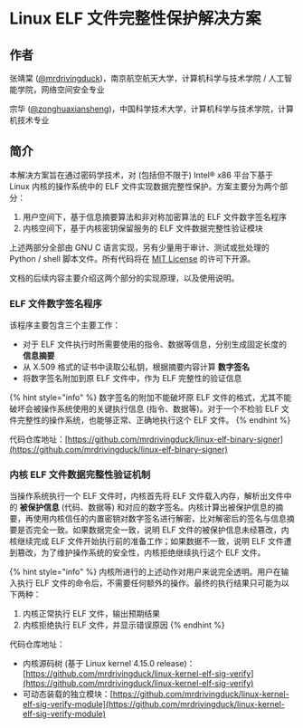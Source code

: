 # Linux ELF 文件完整性保护解决方案

## 作者

张靖棠 \([@mrdrivingduck](https://github.com/mrdrivingduck)\)，南京航空航天大学，计算机科学与技术学院 / 人工智能学院，网络空间安全专业

宗华 \([@zonghuaxiansheng](https://github.com/zonghuaxiansheng)\)，中国科学技术大学，计算机科学与技术学院，计算机技术专业

## 简介

本解决方案旨在通过密码学技术，对 \(包括但不限于\) Intel® x86 平台下基于 Linux 内核的操作系统中的 ELF 文件实现数据完整性保护。方案主要分为两个部分：

1. 用户空间下，基于信息摘要算法和非对称加密算法的 ELF 文件数字签名程序
2. 内核空间下，基于内核密钥保留服务的 ELF 文件数据完整性验证模块

上述两部分全部由 GNU C 语言实现，另有少量用于审计、测试或批处理的 Python / shell 脚本文件。所有代码将在 [MIT License](https://www.mit-license.org/) 的许可下开源。

文档的后续内容主要介绍这两个部分的实现原理，以及使用说明。

### ELF 文件数字签名程序

该程序主要包含三个主要工作：

* 对于 ELF 文件执行时所需要使用的指令、数据等信息，分别生成固定长度的 **信息摘要**
* 从 X.509 格式的证书中读取公私钥，根据摘要内容计算 **数字签名**
* 将数字签名附加到原 ELF 文件中，作为 ELF 完整性的验证信息

{% hint style="info" %}
数字签名的附加不能破坏原 ELF 文件的格式，尤其不能破坏会被操作系统使用的关键执行信息 \(指令、数据等\)。对于一个不检验 ELF 文件完整性的操作系统，也能够正常、正确地执行这个 ELF 文件。
{% endhint %}

代码仓库地址：[https://github.com/mrdrivingduck/linux-elf-binary-signer](https://github.com/mrdrivingduck/linux-elf-binary-signer)

### 内核 ELF 文件数据完整性验证机制

当操作系统执行一个 ELF 文件时，内核首先将 ELF 文件载入内存，解析出文件中的 **被保护信息** \(代码、数据等\) 和对应的数字签名。内核计算出被保护信息的摘要，再使用内核信任的内置密钥对数字签名进行解密，比对解密后的签名与信息摘要是否完全一致。如果数据完全一致，说明 ELF 文件的被保护信息未经篡改，内核继续完成 ELF 文件开始执行前的准备工作；如果数据不一致，说明 ELF 文件遭到篡改，为了维护操作系统的安全性，内核拒绝继续执行这个 ELF 文件。

{% hint style="info" %}
内核所进行的上述动作对用户来说完全透明。用户在输入执行 ELF 文件的命令后，不需要任何额外的操作。最终的执行结果只可能为以下两种：

1. 内核正常执行 ELF 文件，输出预期结果
2. 内核拒绝执行 ELF 文件，并显示错误原因
{% endhint %}

代码仓库地址：

* 内核源码树 \(基于 Linux kernel 4.15.0 release\)：[https://github.com/mrdrivingduck/linux-kernel-elf-sig-verify](https://github.com/mrdrivingduck/linux-kernel-elf-sig-verify)
* 可动态装载的独立模块：[https://github.com/mrdrivingduck/linux-kernel-elf-sig-verify-module](https://github.com/mrdrivingduck/linux-kernel-elf-sig-verify-module)

